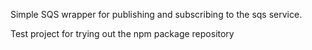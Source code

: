 Simple SQS wrapper for publishing and subscribing to the sqs service.

Test project for trying out the npm package repository